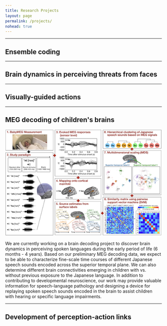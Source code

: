 ```yaml
---
title: Research Projects
layout: page
permalink: /projects/
nohead: true
---
```


------
## Ensemble coding

------
## Brain dynamics in perceiving threats from faces

------
## Visually-guided actions

------
## MEG decoding of children's brains

![Fig1](/images/R21Fig.png)
  
We are currently working on a brain decoding project to discover brain dynamics in perceiving spoken languages during the early period of life (6 months - 4 years). Based on our preliminary MEG decoding data, we expect to be able to characterize fine-scale time courses of different Japanese speech sounds encoded across the superior temporal plane. We can also determine different brain connectivities emerging in children with vs. without previous exposure to the Japanese language. In addition to contributing to developmental neuroscience, our work may provide valuable information for speech-language pathology and designing a device for replaying spoken speech sounds encoded in the brain to assist children with hearing or specific language impairments.<br/>

------
## Development of perception-action links<br/>
